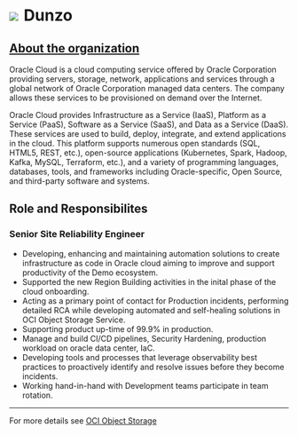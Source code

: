 <h1><a href="{{ "/" | absolute_url }}"><img style="max-width: 4%" src="/images/back.png"></a><label style="margin-left: 2%">Dunzo</label></h1>

<h2><a href="https://www.oracle.com/in/cloud/" target="_blank">About the organization</a></h2>

Oracle Cloud is a cloud computing service offered by Oracle Corporation providing servers, storage, network, applications and services through a global network of Oracle Corporation managed data centers. The company allows these services to be provisioned on demand over the Internet.

Oracle Cloud provides Infrastructure as a Service (IaaS), Platform as a Service (PaaS), Software as a Service (SaaS), and Data as a Service (DaaS). These services are used to build, deploy, integrate, and extend applications in the cloud. This platform supports numerous open standards (SQL, HTML5, REST, etc.), open-source applications (Kubernetes, Spark, Hadoop, Kafka, MySQL, Terraform, etc.), and a variety of programming languages, databases, tools, and frameworks including Oracle-specific, Open Source, and third-party software and systems.

## Role and Responsibilites

### Senior Site Reliability Engineer
- Developing, enhancing and maintaining automation solutions to create infrastructure as code in Oracle cloud aiming to improve and support productivity of the Demo ecosystem.
- Supported the new Region Building activities in the inital phase of the cloud onboarding.
- Acting as a primary point of contact for Production incidents, performing detailed RCA while developing
automated and self-healing solutions in OCI Object Storage Service.
- Supporting product up-time of 99.9% in production.
- Manage and build CI/CD pipelines, Security Hardening, production workload on oracle data center, IaC.
- Developing tools and processes that leverage observability best practices to proactively identify and resolve issues before they become incidents.
- Working hand-in-hand with Development teams participate in team rotation.

---

For more details see <a href="https://docs.oracle.com/en-us/iaas/Content/Object/Concepts/objectstorageoverview.htm" target="_blank">OCI Object Storage</a>
